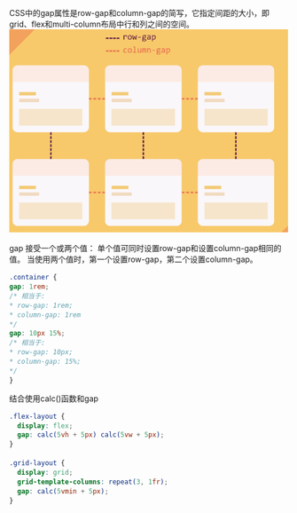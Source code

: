 CSS中的gap属性是row-gap和column-gap的简写，它指定间距的大小，即grid、flex和multi-column布局中行和列之间的空间。
![alt text](assets/image-13.png)


gap 接受一个或两个值：
单个值可同时设置row-gap和设置column-gap相同的值。
当使用两个值时，第一个设置row-gap，第二个设置column-gap。
```css
.container {
gap: 1rem;
/* 相当于:
* row-gap: 1rem;
* column-gap: 1rem
*/
gap: 10px 15%;
/* 相当于:
* row-gap: 10px;
* column-gap: 15%;
*/
}
```

结合使用calc()函数和gap
```css
.flex-layout {
  display: flex;
  gap: calc(5vh + 5px) calc(5vw + 5px);
}

.grid-layout {
  display: grid;
  grid-template-columns: repeat(3, 1fr);
  gap: calc(5vmin + 5px);
}
```

